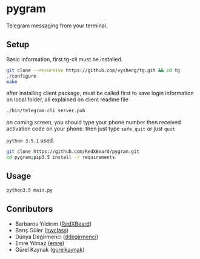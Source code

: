 # pygram
Telegram messaging from your terminal.

## Setup
Basic information, first tg-cli must be installed.
```bash
git clone --recursive https://github.com/vysheng/tg.git && cd tg
./configure
make
```
after installing client package, must be called first to save login information on local folder, all explained on client readme file 
```bash
./bin/telegram-cli server.pub
```
on coming screen, you should type your phone number then received activation code on your phone. then just type <code>safe_quit</code> or just <code>quit</code>

<code>python 3.5.1</code> used.
```bash
git clone https://github.com/RedXBeard/pygram.git
cd pygram;pip3.5 install -r requirements
```
## Usage
```bash
python3.5 main.py
```

## Conributors
- Barbaros Yıldırım ([RedXBeard](https://github.com/RedXBeard))
- Barış Güler ([hwclass](https://github.com/hwclass))
- Dünya Değirmenci ([ddegirmenci](https://github.com/ddegirmenci))
- Emre Yılmaz ([emre](https://github.com/emre))
- Gürel Kaynak ([gurelkaynak](https://github.com/gurelkaynak))
